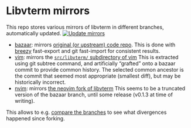 # Libvterm mirrors

This repo stores various mirrors of libvterm in different branches, automatically updated. [![Update mirrors](https://github.com/Cimbali/libvterm/actions/workflows/update.yml/badge.svg)](https://github.com/Cimbali/libvterm/actions/workflows/update.yml)

- [bazaar](https://github.com/Cimbali/libvterm/tree/bazaar): mirrors [original (or upstream) code repo](http://bazaar.leonerd.org.uk/c/libvterm/).
  This is done with [breezy](https://www.breezy-vcs.org/doc/en/) fast-export and git fast-import for consistent results.
- [vim](https://github.com/Cimbali/libvterm/tree/vim): mirrors the [`src/libvterm/` subdirectory of vim](https://github.com/vim/vim/tree/master/src/libvterm)
  This is extracted using git subtree command, and artificially “grafted” onto a bazaar commit to provide common history.
  The selected common ancestor is the commit that seemed most appropriate (smallest diff), but may be historically incorrect.
- [nvim](https://github.com/Cimbali/libvterm/tree/nvim): mirrors [the neovim fork of libvterm](https://github.com/neovim/libvterm)
  This seems to be a truncated version of the bazaar branch, until some release (v0.1.3 at time of writing).

This allows to e.g. [compare the branches](https://github.com/Cimbali/libvterm/compare/vim...bazaar) to see what divergences happened since forking.
